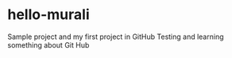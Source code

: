 # hello-murali
Sample project and my first project in GitHub
Testing and learning something about Git Hub
